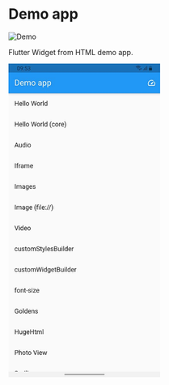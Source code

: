 # Demo app

![Demo](https://github.com/daohoangson/flutter_widget_from_html/workflows/Demo/badge.svg)

Flutter Widget from HTML demo app.

<img src="screenshots/HomeScreen.jpg" width="300" />
